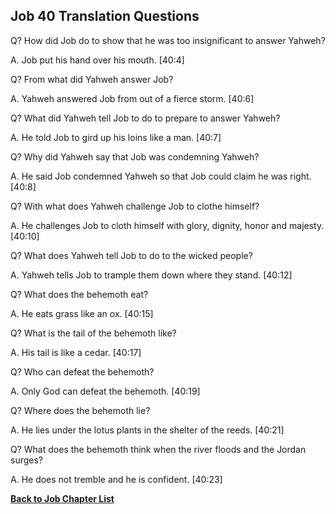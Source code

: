 ## Job 40 Translation Questions ##

Q? How did Job do to show that he was too insignificant to answer Yahweh?

A. Job put his hand over his mouth. [40:4]

Q? From what did Yahweh answer Job?

A. Yahweh answered Job from out of a fierce storm. [40:6]

Q? What did Yahweh tell Job to do to prepare to answer Yahweh?

A. He told Job to gird up his loins like a man. [40:7]

Q? Why did Yahweh say that Job was condemning Yahweh?

A. He said Job condemned Yahweh so that Job could claim he was right. [40:8]

Q? With what does Yahweh challenge Job to clothe himself?

A. He challenges Job to cloth himself with glory, dignity, honor and majesty. [40:10]

Q? What does Yahweh tell Job to do to the wicked people?

A. Yahweh tells Job to trample them down where they stand. [40:12]

Q? What does the behemoth eat?

A. He eats grass like an ox. [40:15]

Q? What is the tail of the behemoth like?

A. His tail is like a cedar. [40:17]

Q? Who can defeat the behemoth?

A. Only God can defeat the behemoth. [40:19]

Q? Where does the behemoth lie?

A. He lies under the lotus plants in the shelter of the reeds. [40:21]

Q? What does the behemoth think when the river floods and the Jordan surges?

A. He does not tremble and he is confident. [40:23]

__[Back to Job Chapter List](./)__

